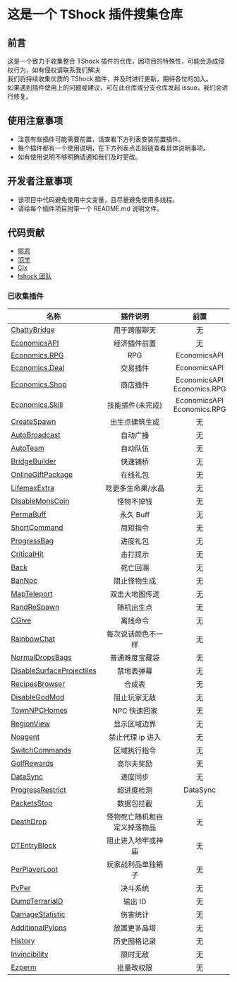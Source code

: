 # 这是一个 TShock 插件搜集仓库

## 前言

这是一个致力于收集整合 TShock 插件的仓库，因项目的特殊性，可能会造成侵权行为，如有侵权请联系我们解决  
我们将持续收集优质的 TShock 插件，并及时进行更新，期待各位的加入。  
如果遇到插件使用上的问题或建议，可在此仓库或分支仓库发起 issue，我们会进行修复。

## 使用注意事项

- 注意有些插件可能需要前置，请查看下方列表安装前置插件。
- 每个插件都有一个使用说明，在下方列表点击超链查看具体说明事项。
- 如有使用说明不够明确请通知我们及时更改。

## 开发者注意事项

- 该项目中代码避免使用中文变量，且尽量避免使用多线程。
- 请给每个插件项目附带一个 README.md 说明文件。

## 代码贡献

- [熙恩](https://github.com/THEXN)
- [羽学](https://github.com/1242509682)
- [Cjx](https://github.com/FHTXcjx8848)
- [tshock 团队](https://github.com/Pryaxis/TShock)

### 已收集插件

| 名称                                                             |           插件说明           |             前置              |
| ---------------------------------------------------------------- | :--------------------------: | :---------------------------: |
| [ChattyBridge](ChattyBridge/README.md)                           |         用于跨服聊天         |              无               |
| [EconomicsAPI](EconomicsAPI/README.md)                           |         经济插件前置         |              无               |
| [Economics.RPG](Economics.RPG/README.md)                         |             RPG              |         EconomicsAPI          |
| [Economics.Deal](Economics.RPG/README.md)                        |           交易插件           |         EconomicsAPI          |
| [Economics.Shop](Economics.Shop/README.md)                       |           商店插件           | EconomicsAPI<br>Economics.RPG |
| [Economics.Skill](Economics.Skill/README.md)                     |       技能插件(未完成)       | EconomicsAPI<br>Economics.RPG |
| [CreateSpawn](CreateSpawn/README.md)                             |        出生点建筑生成        |              无               |
| [AutoBroadcast](AutoBroadcast/README.md)                         |           自动广播           |              无               |
| [AutoTeam](AutoTeam/README.md)                                   |           自动队伍           |              无               |
| [BridgeBuilder](BridgeBuilder/README.md)                         |           快速铺桥           |              无               |
| [OnlineGiftPackage](OnlineGiftPackage/README.md)                 |           在线礼包           |              无               |
| [LifemaxExtra](LifemaxExtra/README.md)                           |      吃更多生命果/水晶       |              无               |
| [DisableMonsCoin](DisableMonsCoin/README.md)                     |          怪物不掉钱          |              无               |
| [PermaBuff](PermaBuff/README.md)                                 |          永久 Buff           |              无               |
| [ShortCommand](ShortCommand/README.md)                           |           简短指令           |              无               |
| [ProgressBag](ProgressBag/README.md)                             |           进度礼包           |              无               |
| [CriticalHit](CriticalHit/README.md)                             |           击打提示           |              无               |
| [Back](Back/RETUEN)                                              |           死亡回溯           |              无               |
| [BanNpc](BanNpc/README.md)                                       |         阻止怪物生成         |              无               |
| [MapTeleport](MapTp/README.md)                                   |        双击大地图传送        |              无               |
| [RandReSpawn](RandRespawn/README.md)                             |          随机出生点          |              无               |
| [CGive](CGive/README.md)                                         |           离线命令           |              无               |
| [RainbowChat](RainbowChat/README.md)                             |      每次说话颜色不一样      |              无               |
| [NormalDropsBags](NormalDropsBags/README.md)                     |        普通难度宝藏袋        |              无               |
| [DisableSurfaceProjectiles](DisableSurfaceProjectiles/README.md) |          禁地表弹幕          |              无               |
| [RecipesBrowser](RecipesBrowser/README.md)                       |            合成表            |              无               |
| [DisableGodMod](DisableGodMod/README.md)                         |         阻止玩家无敌         |              无               |
| [TownNPCHomes](TownNPCHomes/README.md)                           |         NPC 快速回家         |              无               |
| [RegionView](RegionView/README.md)                               |         显示区域边界         |              无               |
| [Noagent](Noagent/README.md)                                     |       禁止代理 ip 进入       |              无               |
| [SwitchCommands](SwitchCommands/README.md)                       |         区域执行指令         |              无               |
| [GolfRewards](GolfRewards/README.md)                             |          高尔夫奖励          |              无               |
| [DataSync](DataSync/README.md)                                   |           进度同步           |              无               |
| [ProgressRestrict](ProgressRestrict/README.md)                   |          超进度检测          |           DataSync            |
| [PacketsStop](PacketsStop/README.md)                             |          数据包拦截          |              无               |
| [DeathDrop](DeathDrop/README.md)                                 | 怪物死亡随机和自定义掉落物品 |              无               |
| [DTEntryBlock](DTEntryBlock/README.md)                           |      阻止进入地牢或神庙      |              无               |
| [PerPlayerLoot](PerPlayerLoot/README.md)                         |      玩家战利品单独箱子      |              无               |
| [PvPer](PvPer/README.md)                                         |           决斗系统           |              无               |
| [DumpTerrariaID](DumpTerrariaID/README.md)                       |           输出 ID            |              无               |
| [DamageStatistic](DamageStatistic/README.md)                     |           伤害统计           |              无               |
| [AdditionalPylons](AdditionalPylons/README.md)                   |         放置更多晶塔         |              无               |
| [History](History/README.md)                                     |         历史图格记录         |              无               |
| [Invincibility](Invincibility/README.md)                         |           限时无敌           |              无               |
| [Ezperm](Ezperm/README.md)                                       |           批量改权限         |              无               |
